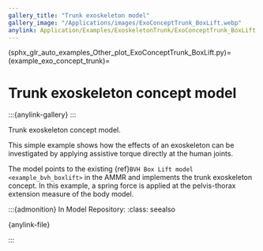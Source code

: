 ```yaml
---
gallery_title: "Trunk exoskeleton model"
gallery_image: "/Applications/images/ExoConceptTrunk_BoxLift.webp"
anylink: Application/Examples/ExoskeletonTrunk/ExoConceptTrunk_BoxLift.main.any
---
```


(sphx_glr_auto_examples_Other_plot_ExoConceptTrunk_BoxLift.py)=
(example_exo_concept_trunk)=
# Trunk exoskeleton concept model


:::{anylink-gallery} 
:::

Trunk exoskeleton concept model.

This simple example shows how the effects of an exoskeleton can be investigated by applying assistive torque
directly at the human joints.


The model points to the existing {ref}`BVH Box Lift model <example_bvh_boxlift>` in the AMMR and implements
the trunk exoskeleton concept. In this example, a spring force is applied at the pelvis-thorax extension measure of the body model.


:::{admonition} In Model Repository:
:class: seealso

{anylink-file}` `

:::
